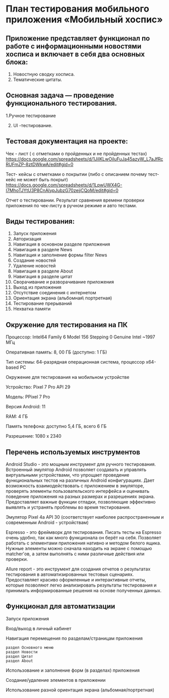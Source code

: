 # План тестирования мобильного приложения «Мобильный хоспис»

## Приложение представляет функционал по работе с информационными новостями хосписа  и включает в себя два основных блока:

1. Новостную сводку хосписа.
2. Тематические цитаты.

## Основная задача — проведение функционального тестирования.

1.Ручное тестирование

2. UI -тестирование.

## Тестовая документация на проекте:

Чек - лист ( с отметками о пройденных и не пройденных тестах)
https://docs.google.com/spreadsheets/d/1JiIKLwOiluFuJa45azyW_L7aJfRcRUFmZP-8ztDWkwA/edit#gid=0

Тест- кейсы с отметками о покрытии (либо с описанием почему тест-кейс не может быть покрыт)
https://docs.google.com/spreadsheets/d/1LpwUWX4G-I7MhoTJYtU3P8CnAIypJubzG70zeijCQoM/edit#gid=0

Отчет о тестировании.
Результат сравнения времени проверки приложения по чек-листу в ручном режиме и авто тестами.

## Виды тестирования:

1. Запуск приложения
2. Авторизация
3. Навигация в основном разделе приложения
4. Навигация в разделе News
5. Навигация и заполнение формы filter News
6. Создание новостей
7. Удаление новостей
8. Навигация в разделе About
9. Навигация в разделе цитат
10. Сворачивание и разворачивание приложения
11. Выход из приложения
12. Отсутствие соединения с интернетом
13. Ориентация экрана (альбомная\ портретная)
14. Тестирование прерываний
15. Нехватка памяти

## Окружение для тестирования на ПК

Процессор: Intel64 Family 6 Model 156 Stepping 0 Genuine Intel ~1997 МГц

Оперативная память: 8, 00 ГБ (доступно: 1 ГБ)

Тип системы: 64-разрядная операционная система, процессор х64-based PC

Окружение для тестирования на мобильном устройстве

Устройство: Pixel 7 Pro API 29

Модель:  PPixel 7 Pro 

Версия Android: 11

RAM: 4 ГБ

Память телефона: доступно 5,4 ГБ, всего 6 ГБ

Разрешение: 1080 x 2340

## Перечень используемых инструментов

Android Studio - это мощным инструмент для ручного тестирования. Встроенный эмулятор Android
позволяет создавать и управлять виртуальными устройствами, что упрощает проведение функциональных
тестов на различных Android конфигурациях. Дает возможность взаимодействовать с приложением в
эмуляторе, проверять элементы пользовательского интерфейса и оценивать поведение приложения на
разных размерах и разрешениях экрана. Предоставляет важные функции отладки, позволяющие эффективно
выявлять и устранять проблемы во время тестирования.

Эмулятор Pixel 4a API 30 (соответствует наиболее распространенным и современным Android -
устройствам)

Espresso - это фреймворк для тестирования. Писать тесты на Espresso очень удобно, так как много
функционала он берёт на себя. Позволяет работать с элементами приложения нативно и методом белого
ящика. Нужные элементы можно сначала находить на экране с помощью matcher'ов, а затем выполнять с
ними различные действия или проверки.

Allure report - это инструмент для создания отчетов о результатах тестирования в автоматизированных
тестовых сценариях. Предоставляет красиво оформленные и интерактивные отчеты, которые позволяют
легко анализировать результаты тестирования и принимать информированные решения на основе полученных
данных.

## Функционал для автоматизации

Запуск приложения

Вход/выход в личный кабинет

Навигация перемещения по разделам/страницам приложения

	раздел Основного меню
	раздел Новости
	раздел Цитат
	раздел About 

Использование и заполнение форм (в разделах) приложения

Создание/удаление элементов в приложении

Использование разной ориентация экрана (альбомная/портретная)